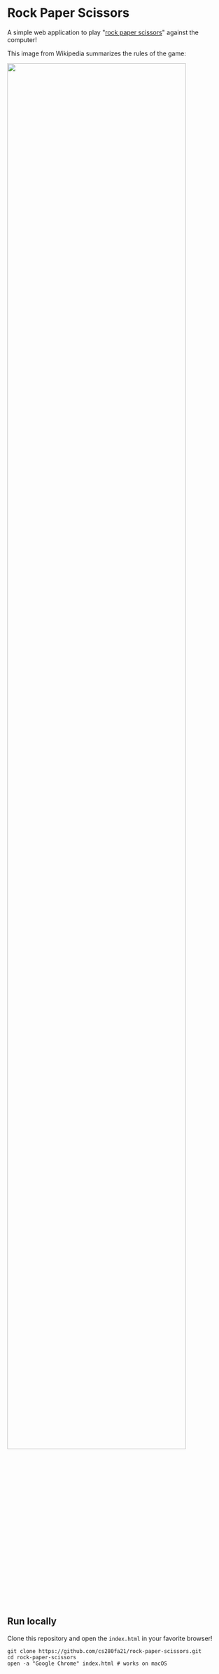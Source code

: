 # Rock Paper Scissors

A simple web application to play "[rock paper scissors](https://en.wikipedia.org/wiki/Rock_paper_scissors)" against the computer!

This image from Wikipedia summarizes the rules of the game:

<div class="center">
<img src="https://upload.wikimedia.org/wikipedia/commons/thumb/6/67/Rock-paper-scissors.svg/440px-Rock-paper-scissors.svg.png" width="90%">
</div>

## Run locally

Clone this repository and open the `index.html` in your favorite browser!

```text
git clone https://github.com/cs280fa21/rock-paper-scissors.git
cd rock-paper-scissors
open -a "Google Chrome" index.html # works on macOS
```